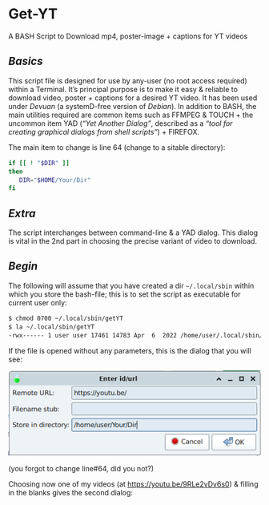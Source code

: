 # Get-YT
A BASH Script to Download mp4, poster-image + captions for YT videos

## *Basics*
This script file is designed for use by any-user (no root access required) within a Terminal. It’s principal purpose is to make it easy & reliable to download video, poster + captions for a desired YT video. It has been used under *Devuan* (a systemD-free version of *Debian*). In addition to BASH, the main utilities required are common items such as FFMPEG & TOUCH + the uncommon item YAD (*“Yet Another Dialog”*, described as a *“tool for creating graphical dialogs from shell scripts”*) + FIREFOX.

The main item to change is line 64 (change to a sitable directory):

```bash
if [[ ! "$DIR" ]]
then
   DIR="$HOME/Your/Dir"
fi

```
## *Extra*
The script interchanges between command-line & a YAD dialog. This dialog is vital in the 2nd part in choosing the precise variant of video to download.

## *Begin*
The following will assume that you have created a dir `~/.local/sbin` within which you store the bash-file; this is to set the script as executable for current user only:

```bash
$ chmod 0700 ~/.local/sbin/getYT
$ la ~/.local/sbin/getYT
-rwx------ 1 user user 17461 14783 Apr  6  2022 /home/user/.local/sbin/getYT
```
If the file is opened without any parameters, this is the dialog that you will see:

![dialog1](https://github.com/alexkemp9/Get-YT/blob/main/Screenshot_2023-05-30_17-17-20.png)

(you forgot to change line#64, did you not?)

Choosing now one of my videos (at https://youtu.be/9RLe2vDv6s0) & filling in the blanks gives the second dialog:

